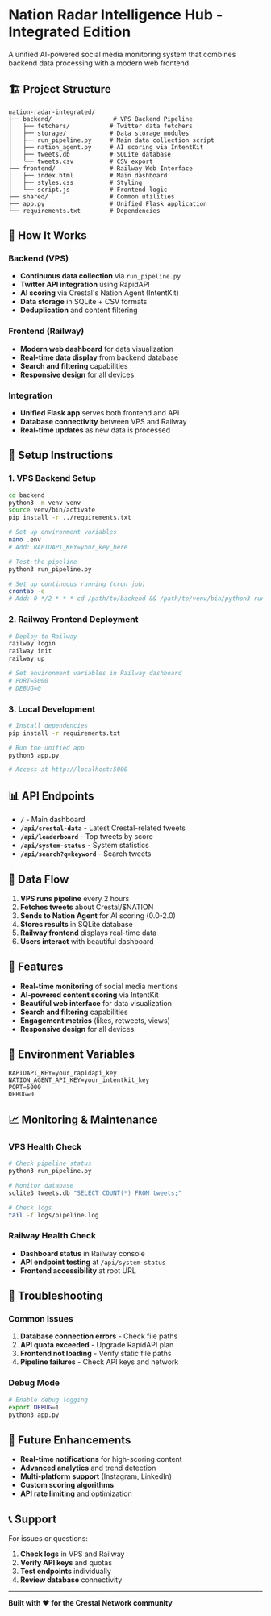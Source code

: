 # Nation Radar Intelligence Hub - Integrated Edition

A unified AI-powered social media monitoring system that combines backend data processing with a modern web frontend.

## 🏗️ **Project Structure**

```
nation-radar-integrated/
├── backend/                 # VPS Backend Pipeline
│   ├── fetchers/           # Twitter data fetchers
│   ├── storage/            # Data storage modules
│   ├── run_pipeline.py     # Main data collection script
│   ├── nation_agent.py     # AI scoring via IntentKit
│   ├── tweets.db           # SQLite database
│   └── tweets.csv          # CSV export
├── frontend/               # Railway Web Interface
│   ├── index.html          # Main dashboard
│   ├── styles.css          # Styling
│   └── script.js           # Frontend logic
├── shared/                 # Common utilities
├── app.py                  # Unified Flask application
└── requirements.txt        # Dependencies
```

## 🚀 **How It Works**

### **Backend (VPS)**
- **Continuous data collection** via `run_pipeline.py`
- **Twitter API integration** using RapidAPI
- **AI scoring** via Crestal's Nation Agent (IntentKit)
- **Data storage** in SQLite + CSV formats
- **Deduplication** and content filtering

### **Frontend (Railway)**
- **Modern web dashboard** for data visualization
- **Real-time data display** from backend database
- **Search and filtering** capabilities
- **Responsive design** for all devices

### **Integration**
- **Unified Flask app** serves both frontend and API
- **Database connectivity** between VPS and Railway
- **Real-time updates** as new data is processed

## 🔧 **Setup Instructions**

### **1. VPS Backend Setup**
```bash
cd backend
python3 -m venv venv
source venv/bin/activate
pip install -r ../requirements.txt

# Set up environment variables
nano .env
# Add: RAPIDAPI_KEY=your_key_here

# Test the pipeline
python3 run_pipeline.py

# Set up continuous running (cron job)
crontab -e
# Add: 0 */2 * * * cd /path/to/backend && /path/to/venv/bin/python3 run_pipeline.py
```

### **2. Railway Frontend Deployment**
```bash
# Deploy to Railway
railway login
railway init
railway up

# Set environment variables in Railway dashboard
# PORT=5000
# DEBUG=0
```

### **3. Local Development**
```bash
# Install dependencies
pip install -r requirements.txt

# Run the unified app
python3 app.py

# Access at http://localhost:5000
```

## 📊 **API Endpoints**

- **`/`** - Main dashboard
- **`/api/crestal-data`** - Latest Crestal-related tweets
- **`/api/leaderboard`** - Top tweets by score
- **`/api/system-status`** - System statistics
- **`/api/search?q=keyword`** - Search tweets

## 🔄 **Data Flow**

1. **VPS runs pipeline** every 2 hours
2. **Fetches tweets** about Crestal/$NATION
3. **Sends to Nation Agent** for AI scoring (0.0-2.0)
4. **Stores results** in SQLite database
5. **Railway frontend** displays real-time data
6. **Users interact** with beautiful dashboard

## 🎯 **Features**

- **Real-time monitoring** of social media mentions
- **AI-powered content scoring** via IntentKit
- **Beautiful web interface** for data visualization
- **Search and filtering** capabilities
- **Engagement metrics** (likes, retweets, views)
- **Responsive design** for all devices

## 🔑 **Environment Variables**

```env
RAPIDAPI_KEY=your_rapidapi_key
NATION_AGENT_API_KEY=your_intentkit_key
PORT=5000
DEBUG=0
```

## 📈 **Monitoring & Maintenance**

### **VPS Health Check**
```bash
# Check pipeline status
python3 run_pipeline.py

# Monitor database
sqlite3 tweets.db "SELECT COUNT(*) FROM tweets;"

# Check logs
tail -f logs/pipeline.log
```

### **Railway Health Check**
- **Dashboard status** in Railway console
- **API endpoint testing** at `/api/system-status`
- **Frontend accessibility** at root URL

## 🚨 **Troubleshooting**

### **Common Issues**
1. **Database connection errors** - Check file paths
2. **API quota exceeded** - Upgrade RapidAPI plan
3. **Frontend not loading** - Verify static file paths
4. **Pipeline failures** - Check API keys and network

### **Debug Mode**
```bash
# Enable debug logging
export DEBUG=1
python3 app.py
```

## 🔮 **Future Enhancements**

- **Real-time notifications** for high-scoring content
- **Advanced analytics** and trend detection
- **Multi-platform support** (Instagram, LinkedIn)
- **Custom scoring algorithms**
- **API rate limiting** and optimization

## 📞 **Support**

For issues or questions:
1. **Check logs** in VPS and Railway
2. **Verify API keys** and quotas
3. **Test endpoints** individually
4. **Review database** connectivity

---

**Built with ❤️ for the Crestal Network community**
